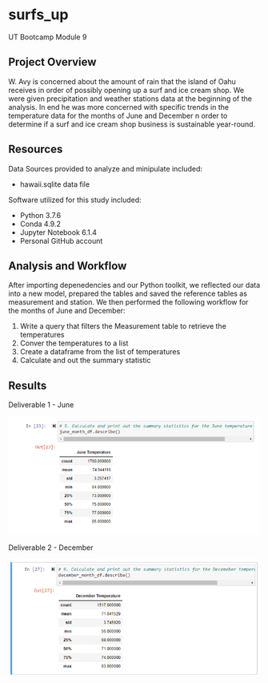 # surfs_up
UT Bootcamp Module 9 

## Project Overview
W. Avy is concerned about the amount of rain that the island of Oahu receives in order of possibly opening up a surf and ice cream shop.  We were given precipitation and weather stations data at the beginning of the analysis.  In end he was more concerned with specific trends in the temperature data for the months of June and December n order to determine if a surf and ice cream shop business is sustainable year-round.


## Resources
Data Sources provided to analyze and minipulate included:
- hawaii.sqlite data file

Software utilized for this study included: 
- Python 3.7.6 
- Conda 4.9.2 
- Jupyter Notebook 6.1.4
- Personal GitHub account

## Analysis and Workflow
After importing depenedencies and our Python toolkit, we reflected our data into a new model, prepared the tables and saved the reference tables as measurement and station.  We then performed the following workflow for the months of June and December:

1. Write a query that filters the Measurement table to retrieve the temperatures
2. Conver the temperatures to a list
3. Create a dataframe from the list of temperatures
4. Calculate and out the summary statistic

## Results

Deliverable 1 - June

![alt text](https://github.com/austin020269/surfs_up/blob/main/June_statistics.PNG)


Deliverable 2 - December

![alt text](https://github.com/austin020269/surfs_up/blob/main/December_statistics.PNG)
